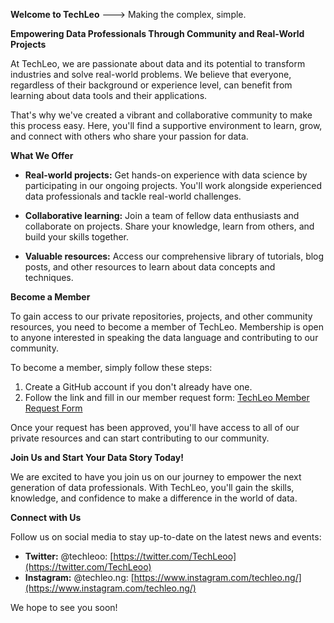 **Welcome to TechLeo** ---> Making the complex, simple.

**Empowering Data Professionals Through Community and Real-World Projects**

At TechLeo, we are passionate about data and its potential to transform industries and solve real-world problems. We believe that everyone, regardless of their background or experience level, can benefit from learning about data tools and their applications.

That's why we've created a vibrant and collaborative community to make this process easy. Here, you'll find a supportive environment to learn, grow, and connect with others who share your passion for data.

**What We Offer**

* **Real-world projects:** Get hands-on experience with data science by participating in our ongoing projects. You'll work alongside experienced data professionals and tackle real-world challenges.

* **Collaborative learning:** Join a team of fellow data enthusiasts and collaborate on projects. Share your knowledge, learn from others, and build your skills together.

* **Valuable resources:** Access our comprehensive library of tutorials, blog posts, and other resources to learn about data concepts and techniques.

**Become a Member**

To gain access to our private repositories, projects, and other community resources, you need to become a member of TechLeo. Membership is open to anyone interested in speaking the data language and contributing to our community.

To become a member, simply follow these steps:

1. Create a GitHub account if you don't already have one.
2. Follow the link and fill in our member request form: [TechLeo Member Request Form](https://socialimpact.github.com/)

Once your request has been approved, you'll have access to all of our private resources and can start contributing to our community.

**Join Us and Start Your Data Story Today!**

We are excited to have you join us on our journey to empower the next generation of data professionals. With TechLeo, you'll gain the skills, knowledge, and confidence to make a difference in the world of data.

**Connect with Us**

Follow us on social media to stay up-to-date on the latest news and events:

* **Twitter:** @techleoo: [https://twitter.com/TechLeoo](https://twitter.com/TechLeoo)
* **Instagram:** @techleo.ng: [https://www.instagram.com/techleo.ng/](https://www.instagram.com/techleo.ng/)

We hope to see you soon!
